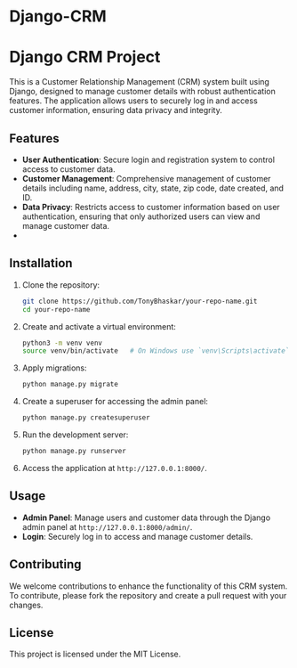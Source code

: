 # Django-CRM

# Django CRM Project

This is a Customer Relationship Management (CRM) system built using Django, designed to manage customer details with robust authentication features. The application allows users to securely log in and access customer information, ensuring data privacy and integrity.

## Features

- **User Authentication**: Secure login and registration system to control access to customer data.
- **Customer Management**: Comprehensive management of customer details including name, address, city, state, zip code, date created, and ID.
- **Data Privacy**: Restricts access to customer information based on user authentication, ensuring that only authorized users can view and manage customer data.
- 
## Installation

1. Clone the repository:
    ```bash
    git clone https://github.com/TonyBhaskar/your-repo-name.git
    cd your-repo-name
    ```

2. Create and activate a virtual environment:
    ```bash
    python3 -m venv venv
    source venv/bin/activate   # On Windows use `venv\Scripts\activate`
    ```

3. Apply migrations:
    ```bash
    python manage.py migrate
    ```

4. Create a superuser for accessing the admin panel:
    ```bash
    python manage.py createsuperuser
    ```

5. Run the development server:
    ```bash
    python manage.py runserver
    ```

7. Access the application at `http://127.0.0.1:8000/`.

## Usage

- **Admin Panel**: Manage users and customer data through the Django admin panel at `http://127.0.0.1:8000/admin/`.
- **Login**: Securely log in to access and manage customer details.

## Contributing

We welcome contributions to enhance the functionality of this CRM system. To contribute, please fork the repository and create a pull request with your changes.

## License

This project is licensed under the MIT License.
